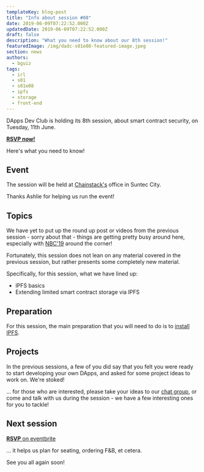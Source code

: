 ```yaml
---
templateKey: blog-post
title: "Info about session #08"
date: 2019-06-09T07:22:52.000Z
updatedDate: 2019-06-09T07:22:52.000Z
draft: false
description: "What you need to know about our 8th session!"
featuredImage: /img/dadc-s01e08-featured-image.jpeg
section: news
authors:
  - bguiz
tags:
  - irl
  - s01
  - s01e08
  - ipfs
  - storage
  - front-end
---
```


DApps Dev Club is holding its 8th session, about smart contract security,
on Tuesday, 11th June.

[**RSVP now!**](https://dappsdev-s01e08.eventbrite.com/)

Here's what you need to know!

<!-- excerpt -->

## Event

The session will be held at
[Chainstack's](https://chainstack.com/)
office in Suntec City.

Thanks Ashlie for helping us run the event!

## Topics

We have yet to put up the round up post or videos from the previous session -
sorry about that -
things are getting pretty busy around here, especially with
[NBC'19](https://nbc.devpost.com)
around the corner!

Fortunately, this session does not lean on any material covered in the
previous session, but rather presents some completely new material.

Specifically, for this session, what we have lined up:

- IPFS basics
- Extending limited smart contract storage via IPFS

## Preparation

For this session, the main preparation that you will need to do is to
[install IPFS](https://docs.ipfs.io/guides/guides/install/).

## Projects

In the previous sessions, a few of you did say that you felt you were
ready to start developing your own DApps,
and asked for some project ideas to work on.
We're stoked!

&hellip; for those who are interested, please take your ideas to our
[chat group](https://bit.ly/dadc-chat),
or come and talk with us during the session -
we have a few interesting ones for you to tackle!

## Next session

[**RSVP** on eventbrite](https://dappsdev-s01e08.eventbrite.com/)

&hellip; it helps us plan for seating, ordering F&amp;B, et cetera.

See you all again soon!

